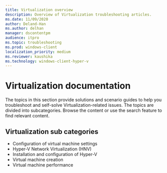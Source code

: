 ```yaml
---
title: Virtualization overview
description: Overview of Virtualization troubleshooting articles.
ms.date: 11/09/2020
author: Deland-Han
ms.author: delhan
manager: dscontentpm
audience: itpro
ms.topic: troubleshooting
ms.prod: windows-client
localization_priority: medium
ms.reviewer: kaushika
ms.technology: windows-client-hyper-v
---
```

# Virtualization documentation

The topics in this section provide solutions and scenario guides to help you troubleshoot and self-solve Virtualization-related issues. The topics are divided into subcategories. Browse the content or use the search feature to find relevant content.

## Virtualization sub categories

- Configuration of virtual machine settings
- Hyper-V Network Virtualization (HNV)
- Installation and configuration of Hyper-V
- Virtual machine creation
- Virtual machine performance
